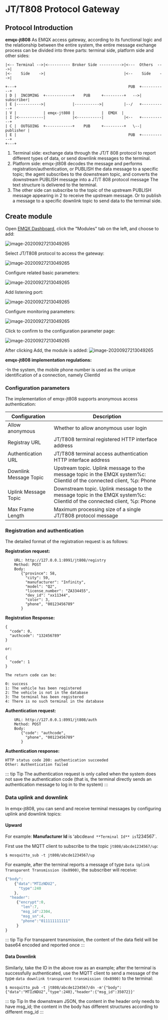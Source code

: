 # JT/T808 Protocol Gateway

## Protocol Introduction

**emqx-jt808** As EMQX access gateway, according to its functional logic and the relationship between the entire system, the entire message exchange process can be divided into three parts: terminal side, platform side and other sides:

```
|<-- Terminal -->|<---------- Broker Side ---------->|<---  Others  --->|
|<-    Side    ->|                                   |<--    Side    -->|

+---+                                                  PUB  +-----------+
| D |  INCOMING  +------------+    PUB     +---------+   -->| subscriber|
| E |----------->|            |----------->|         |--/   +-----------+
| V |            | emqx-jt808 |            |  EMQX  |
| I |<-----------|            |<-----------|         |<--   +-----------+
| C |  OUTGOING  +------------+    PUB     +---------+   \--| publisher |
| E |                                                  PUB  +-----------+
+---+
```

1. Terminal side: exchange data through the JT/T 808 protocol to report different types of data, or send downlink messages to the terminal.
2. Platform side: emqx-jt808 decodes the message and performs registration/authentication, or PUBLISH the data message to a specific topic; the agent subscribes to the downstream topic, and converts the downstream PUBLISH message into a JT/T 808 protocol message The text structure is delivered to the terminal.
3. The other side can subscribe to the topic of the upstream PUBLISH message appearing in 2 to receive the upstream message. Or to publish a message to a specific downlink topic to send data to the terminal side.

## Create module

Open [EMQX Dashboard](http://127.0.0.1:18083/#/modules), click the "Modules" tab on the left, and choose to add:

![image-20200927213049265](./assets/modules.png)

Select JT/T808 protocol to access the gateway:

![image-20200927213049265](./assets/proto_jt8081.png)

Configure related basic parameters:

![image-20200927213049265](./assets/proto_jt8082.png)

Add listening port:

![image-20200927213049265](./assets/proto_jt8083.png)

Configure monitoring parameters:

![image-20200927213049265](./assets/proto_jt8084.png)

Click to confirm to the configuration parameter page:

![image-20200927213049265](./assets/proto_jt8085.png)

After clicking Add, the module is added:
![image-20200927213049265](./assets/proto_jt8086.png)

**emqx-jt808 implementation regulations:**

-In the system, the mobile phone number is used as the unique identification of a connection, namely ClientId


### Configuration parameters

The implementation of emqx-jt808 supports anonymous access authentication:


| Configuration          | Description                                                  |
| ---------------------- | ------------------------------------------------------------ |
| Allow anonymous        | Whether to allow anonymous user login                        |
| Registray URL          | JT/T808 terminal registered HTTP interface address           |
| Authentication URL     | JT/T808 terminal access authentication HTTP interface address |
| Downlink Message Topic | Upstream topic. Uplink message to the message topic in the EMQX system%c: ClientId of the connected client, %p: Phone |
| Uplink Message Topic   | Downstream topic. Uplink message to the message topic in the EMQX system%c: ClientId of the connected client, %p: Phone |
| Max Frame Length       | Maximum processing size of a single JT/T808 protocol message |


### Registration and authentication

The detailed format of the registration request is as follows:

**Registration request:**
```
    URL: http://127.0.0.1:8991/jt808/registry
    Method: POST
    Body:
       {"province": 58,
         "city": 59,
         "manufacturer": "Infinity",
         "model": "Q2",
         "license_number": "ZA334455",
         "dev_id": "xx11344",
         "color": 3,
         "phone", "00123456789"
       }
```

**Registration Response:**
```
{
  "code": 0,
  "authcode": "132456789"
}

or:

{
  "code": 1
}

The return code can be:

0: success
1: The vehicle has been registered
2: The vehicle is not in the database
3: The terminal has been registered
4: There is no such terminal in the database
```

**Authentication request:**

```properties
    URL: http://127.0.0.1:8991/jt808/auth
    Method: POST
    Body:
       {"code": "authcode",
         "phone", "00123456789"
       }
```

**Authentication response:**
```
HTTP status code 200: authentication succeeded
Other: Authentication failed
```

::: tip Tip
The authentication request is only called when the system does not save the authentication code (that is, the terminal directly sends an authentication message to log in to the system)
:::

### Data uplink and downlink

In emqx-jt808, you can send and receive terminal messages by configuring uplink and downlink topics:

#### Upward

For example: **Manufacturer Id** is ʻabcde` and **Terminal Id** is `1234567`.

First use the MQTT client to subscribe to the topic `jt808/abcde1234567/up`:

```properties
$ mosquitto_sub -t jt808/abcde1234567/up
```

For example, after the terminal reports a message of type `Data Uplink Transparent Transmission (0x0900)`, the subscriber will receive:

```js
{"body":
    {"data":"MTIzNDU2",
      "type":240
    },
  "header":
     {"encrypt":0,
       "len":7,
       "msg_id":2304,
       "msg_sn":4,
       "phone":"011111111111"
     }
}
```

::: tip Tip
For transparent transmission, the content of the data field will be base64 encoded and reported once
:::

#### Data Downlink

Similarly, take the ID in the above row as an example; after the terminal is successfully authenticated, use the MQTT client to send a message of the type `data downlink transparent transmission (0x8900)` to the terminal:
```
$ mosquitto_pub -t jt808/abcde1234567/dn -m'{"body":{"data":"MTIzNDU2","type":240},"header":{"msg_id":35072}}'
```

::: tip Tip
In the downstream JSON, the content in the header only needs to have msg_id; the content in the body has different structures according to different msg_id
:::
